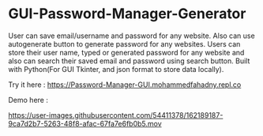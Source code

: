 # GUI-Password-Manager-Generator
User can save email/username and password for any website. Also can use autogenerate button to generate password for any websites. Users can store their user name, typed or generated password for any website and also can search their saved email and password using search button. Built with Python(For GUI Tkinter, and json format to store data locally).

Try it here : https://Password-Manager-GUI.mohammedfahadny.repl.co

Demo here :

https://user-images.githubusercontent.com/54411378/162189187-9ca7d2b7-5263-48f8-afac-67fa7e6fb0b5.mov


